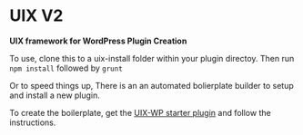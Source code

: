 # UIX V2

**UIX framework for WordPress Plugin Creation**

To use, clone this to a uix-install folder within your plugin directoy. Then run `npm install` followed by `grunt`

Or to speed things up, There is an an automated bolierplate builder to setup and install a new plugin.

To create the boilerplate, get the [UIX-WP starter plugin]( https://github.com/Desertsnowman/uix-wp ) and follow the instructions.
